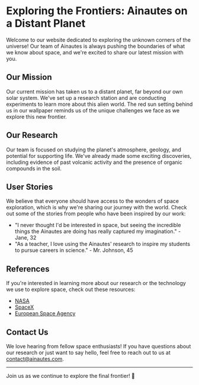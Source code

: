 <!--font:Playfair Display-->

# Exploring the Frontiers: Ainautes on a Distant Planet

Welcome to our website dedicated to exploring the unknown corners of the universe! Our team of Ainautes is always pushing the boundaries of what we know about space, and we're excited to share our latest mission with you.

## Our Mission

Our current mission has taken us to a distant planet, far beyond our own solar system. We've set up a research station and are conducting experiments to learn more about this alien world. The red sun setting behind us in our wallpaper reminds us of the unique challenges we face as we explore this new frontier.

## Our Research

Our team is focused on studying the planet's atmosphere, geology, and potential for supporting life. We've already made some exciting discoveries, including evidence of past volcanic activity and the presence of organic compounds in the soil.

## User Stories

We believe that everyone should have access to the wonders of space exploration, which is why we're sharing our journey with the world. Check out some of the stories from people who have been inspired by our work:

- "I never thought I'd be interested in space, but seeing the incredible things the Ainautes are doing has really captured my imagination." - Jane, 32
- "As a teacher, I love using the Ainautes' research to inspire my students to pursue careers in science." - Mr. Johnson, 45

## References

If you're interested in learning more about our research or the technology we use to explore space, check out these resources:

- [NASA](#)
- [SpaceX](#)
- [European Space Agency](#)

## Contact Us

We love hearing from fellow space enthusiasts! If you have questions about our research or just want to say hello, feel free to reach out to us at [contact@ainautes.com](mailto:contact@ainautes.com).

---
Join us as we continue to explore the final frontier! 🚀

<!--

Write me content for website with wallpaper which alt text is:

"A group of Ainautes conducting experiments on a distant planet, with a red sun setting behind them."

The name/title of the page should not be 1:1 copy of the alt text but rather a real content of the website which is using this wallpaper.

- Use markdown format 
- Start with heading
- Heading should be short and concise
- The content should look like a real website 
- The website should not be about the wallpaper, wallpaper is just a related background
- Heading should be contain work "wallpaper" or "background"
- Include real sections like references, contact, user stories, etc. use things relevant to the page purpose.
- Feel free to use structure like headings, bullets, numbering, blockquotes, paragraphs, horizontal lines, etc.
- You can use formatting like bold or _italic_
- You can include UTF-8 emojis
- Links should be only #hash anchors (and you can refer to the document itself)
- Do not include images


---


# Exploring the Frontiers: Ainautes on a Distant Planet

Welcome to our website dedicated to exploring the unknown corners of the universe! Our team of Ainautes is always pushing the boundaries of what we know about space, and we're excited to share our latest mission with you.

## Our Mission

Our current mission has taken us to a distant planet, far beyond our own solar system. We've set up a research station and are conducting experiments to learn more about this alien world. The red sun setting behind us in our wallpaper reminds us of the unique challenges we face as we explore this new frontier.

## Our Research

Our team is focused on studying the planet's atmosphere, geology, and potential for supporting life. We've already made some exciting discoveries, including evidence of past volcanic activity and the presence of organic compounds in the soil.

## User Stories

We believe that everyone should have access to the wonders of space exploration, which is why we're sharing our journey with the world. Check out some of the stories from people who have been inspired by our work:

- "I never thought I'd be interested in space, but seeing the incredible things the Ainautes are doing has really captured my imagination." - Jane, 32
- "As a teacher, I love using the Ainautes' research to inspire my students to pursue careers in science." - Mr. Johnson, 45

## References

If you're interested in learning more about our research or the technology we use to explore space, check out these resources:

- [NASA](#)
- [SpaceX](#)
- [European Space Agency](#)

## Contact Us

We love hearing from fellow space enthusiasts! If you have questions about our research or just want to say hello, feel free to reach out to us at [contact@ainautes.com](mailto:contact@ainautes.com).

---
Join us as we continue to explore the final frontier! 🚀

-->
